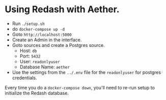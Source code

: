 # Using Redash with Aether.

 - Run `./setup.sh`
 - do `docker-compose up -d`
 - Goto `http://localhost:5000`
 - Create an Admin in the interface.
 - Goto sources and create a Postgres source.
   - Host: `db`
   - Port: `5432`
   - User: `readonlyuser`
   - Database Name: `aether`
 - Use the settings from the `../.env` file for the `readonlyuser` for postgres credentials.

 Every time you do a `docker-compose down`, you'll need to re-run setup to initialize the Redash database.